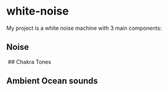 # white-noise
My project is a white noise machine with 3 main components:
## Noise
 ## Chakra Tones
## Ambient Ocean sounds
